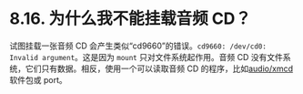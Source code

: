 # 8.16. 为什么我不能挂载音频 CD？

试图挂载一张音频 CD 会产生类似“cd9660”的错误。`cd9660: /dev/cd0: Invalid argument`。这是因为 `mount` 只对文件系统起作用。音频 CD 没有文件系统，它们只有数据。相反，使用一个可以读取音频 CD 的程序，比如[audio/xmcd](https://cgit.freebsd.org/ports/tree/audio/xmcd/pkg-descr) 软件包或 port。

